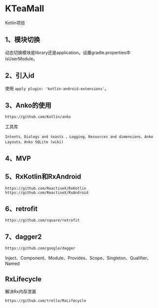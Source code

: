 # KTeaMall

Kotlin项目

## 1、模块切换

动态切换模块是library还是application。设置gradle.properties中isUserModule。

## 2、引入id

使用 `apply plugin: 'kotlin-android-extensions'`。

## 3、Anko的使用

    https://github.com/Kotlin/anko

工具库

    Intents、Dialogs and toasts 、Logging、Resources and dimensions、Anko Layouts、Anko SQLite (wiki)

## 4、MVP

## 5、RxKotlin和RxAndroid

    https://github.com/ReactiveX/RxKotlin
    https://github.com/ReactiveX/RxAndroid

## 6、retrofit

    https://github.com/square/retrofit

## 7、dagger2

    https://github.com/google/dagger

Inject、Component、Module、Provides、Scope、Singleton、Qualifier、Named

## RxLifecycle

解决Rx内存泄漏

    https://github.com/trello/RxLifecycle




